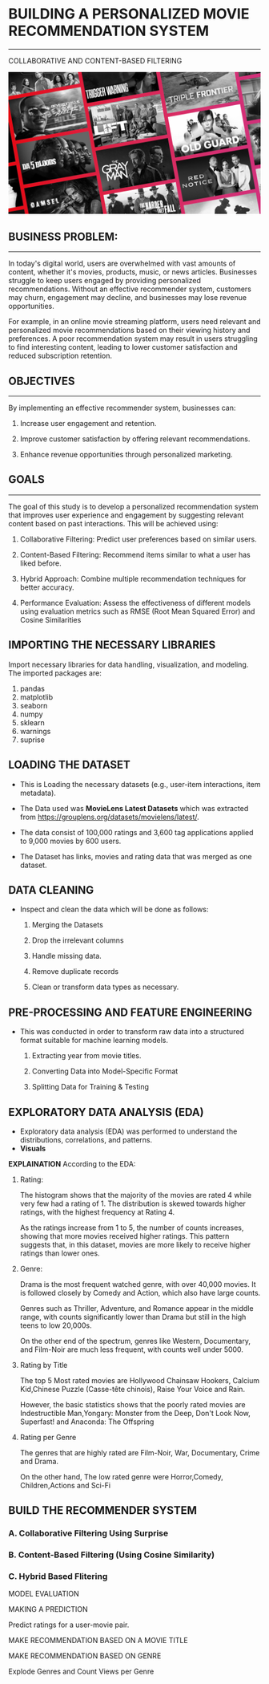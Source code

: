 # BUILDING A PERSONALIZED MOVIE RECOMMENDATION SYSTEM
---
COLLABORATIVE AND CONTENT-BASED FILTERING 

![Sample Image](AAAAQRC29H19twWKcTZ9Zpg4biJbGNaHF2GGIYNcLt4eZ6fvwugUJbuKxTjjMFPCS-y5P3ZePL57rupDtSkyUIJhv3P8leMJGMzszuG2CHNd65NwWPu5LeKxQkRNfNMHmxAwt7tmQZFk1VIrBd1aXr2AR5DM.jpg)

## BUSINESS PROBLEM:
---


In today's digital world, users are overwhelmed with vast amounts of content, whether it's movies, products, music, or news articles. Businesses struggle to keep users engaged by providing personalized recommendations. Without an effective recommender system, customers may churn, engagement may decline, and businesses may lose revenue opportunities.


For example, in an online movie streaming platform, users need relevant and personalized movie recommendations based on their viewing history and preferences. A poor recommendation system may result in users struggling to find interesting content, leading to lower customer satisfaction and reduced subscription retention.

## OBJECTIVES 
---


By implementing an effective recommender system, businesses can:

1. Increase user engagement and retention. 

2. Improve customer satisfaction by offering relevant recommendations.

3. Enhance revenue opportunities through personalized marketing.



## GOALS
---

The goal of this study is to develop a personalized recommendation system that improves user experience and engagement by suggesting relevant content based on past interactions. This will be achieved using:

1. Collaborative Filtering: Predict user preferences based on similar users.

2. Content-Based Filtering: Recommend items similar to what a user has liked before.

3. Hybrid Approach: Combine multiple recommendation techniques for better accuracy.

4. Performance Evaluation: Assess the effectiveness of different models using evaluation metrics such as RMSE (Root Mean Squared Error) and Cosine Similarities 

## IMPORTING THE NECESSARY LIBRARIES

Import necessary libraries for data handling, visualization, and modeling. The imported packages are:
1. pandas
2. matplotlib
3. seaborn
4. numpy
5. sklearn
6. warnings
7. suprise

## LOADING THE DATASET

* This is Loading the necessary datasets (e.g., user-item interactions, item metadata).

* The Data used was **MovieLens Latest Datasets** which was extracted from https://grouplens.org/datasets/movielens/latest/. 

* The data consist of 100,000 ratings and 3,600 tag applications applied to 9,000 movies by 600 users.

* The Dataset has links, movies and rating data that was merged as one dataset. 

## DATA CLEANING

* Inspect and clean the data which will be done as follows:

    1. Merging the Datasets

    2. Drop the irrelevant columns

    3. Handle missing data.

    4. Remove duplicate records

    5. Clean or transform data types as necessary.

## PRE-PROCESSING AND FEATURE ENGINEERING

* This was conducted in order to transform raw data into a structured format suitable for machine learning models.

    1. Extracting year from movie titles.

    2. Converting Data into Model-Specific Format

    3. Splitting Data for Training & Testing

## EXPLORATORY DATA ANALYSIS (EDA)

* Exploratory data analysis (EDA) was performed to understand the distributions, correlations, and patterns.
* 
    **Visuals**

**EXPLAINATION**
According to the EDA:

1. Rating:

    The histogram shows that the majority of the movies are rated 4 while very few had a rating of 1. The distribution is skewed towards higher ratings, with the highest frequency at Rating 4. 

    As the ratings increase from 1 to 5, the number of counts increases, showing that more movies received higher ratings. This pattern suggests that, in this dataset, movies are more likely to receive higher ratings than lower ones.

2. Genre:

    Drama is the most frequent watched genre, with over 40,000 movies. It is followed closely by Comedy and Action, which also have large counts.

    Genres such as Thriller, Adventure, and Romance appear in the middle range, with counts significantly lower than Drama but still in the high teens to low 20,000s.

    On the other end of the spectrum, genres like Western, Documentary, and Film-Noir are much less frequent, with counts well under 5000.

3. Rating by Title
    
    The top 5 Most rated movies are Hollywood Chainsaw Hookers, Calcium Kid,Chinese Puzzle (Casse-tête chinois), Raise Your Voice and Rain. 

    However, the basic statistics shows that the poorly rated movies are Indestructible Man,Yongary: Monster from the Deep,  Don't Look Now, Superfast! and Anaconda: The Offspring

4. Rating per Genre

    The genres that are highly rated are Film-Noir, War, Documentary, Crime and Drama. 

    On the other hand, The low rated genre were Horror,Comedy, Children,Actions and Sci-Fi


## BUILD THE RECOMMENDER SYSTEM

### A. Collaborative Filtering Using Surprise

### B. Content-Based Filtering (Using Cosine Similarity)

### C. Hybrid Based Flitering


MODEL EVALUATION

MAKING A PREDICTION

Predict ratings for a user-movie pair.

MAKE RECOMMENDATION BASED ON A MOVIE TITLE

MAKE RECOMMENDATION BASED ON GENRE

Explode Genres and Count Views per Genre
